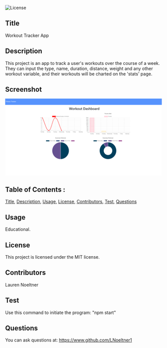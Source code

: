 ![License](https://img.shields.io/badge/License-MIT-red)

## Title

Workout Tracker App

## Description

This project is an app to track a user's workouts over the course of a week. They can input the type, name, duration, distance, weight and any other workout variable, and their workouts will be charted on the 'stats' page.

## Screenshot

![screenshot of localhost](assets/screenshot_workout_tracker.png)

## Table of Contents :

[Title](#Title),
[Description](#Description),
[Usage](#Usage),
[License](#License),
[Contributors](#Contributors),
[Test](#Test),
[Questions](#Questions)

## Usage

Educational.

## License

This project is licensed under the MIT license.

## Contributors

Lauren Noeltner

## Test

Use this command to initiate the program: "npm start"

## Questions

You can ask questions at: https://www.github.com/LNoeltner1
